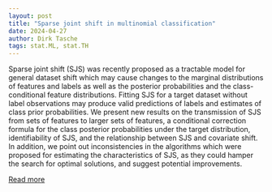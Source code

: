 ```yaml
---
layout: post
title: "Sparse joint shift in multinomial classification"
date: 2024-04-27
author: Dirk Tasche
tags: stat.ML, stat.TH
---
```


Sparse joint shift (SJS) was recently proposed as a tractable model for general dataset shift which may cause changes to the marginal distributions of features and labels as well as the posterior probabilities and the class-conditional feature distributions. Fitting SJS for a target dataset without label observations may produce valid predictions of labels and estimates of class prior probabilities. We present new results on the transmission of SJS from sets of features to larger sets of features, a conditional correction formula for the class posterior probabilities under the target distribution, identifiability of SJS, and the relationship between SJS and covariate shift. In addition, we point out inconsistencies in the algorithms which were proposed for estimating the characteristics of SJS, as they could hamper the search for optimal solutions, and suggest potential improvements.

[Read more](https://arxiv.org/abs/2303.16971)